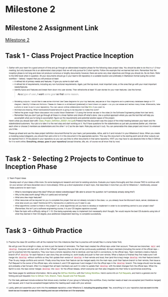 Milestone 2
===========================

## Milestone 2 Assignment Link
[Milestone 2](https://wou-cs46x-resources.netlify.app/cs461/milestones/m2) 

## Task 1 - Class Project Practice Inception
![Image](img/task1.png)

## Task 2 - Selecting 2 Projects to Continue to Inception Phase
![Image](img/task2.png)

## Task 3 - Github Practice
![Image](img/task3.png)